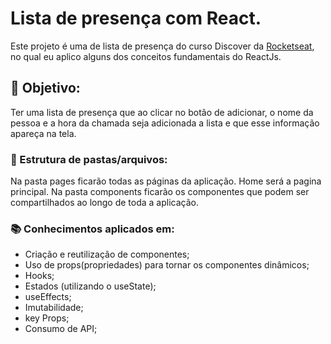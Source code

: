 # Lista de presença com React.

Este projeto é uma de lista de presença do curso Discover da [Rocketseat](https://github.com/Rocketseat), no qual eu aplico alguns dos conceitos fundamentais do ReactJs.

## 🎯 Objetivo:

Ter uma lista de presença que ao clicar no botão de adicionar, o nome da pessoa e a hora da chamada seja adicionada a lista e que esse informação apareça na tela.

### 📁 Estrutura de pastas/arquivos:

Na pasta pages ficarão todas as páginas da aplicação. Home será a pagina principal.
Na pasta components ficarão os componentes que podem ser compartilhados ao longo de toda a aplicação.

### 📚 Conhecimentos aplicados em:

- Criação e reutilização de componentes;
- Uso de props(propriedades) para tornar os componentes dinâmicos;
- Hooks;
- Estados (utilizando o useState);
- useEffects;
- Imutabilidade;
- key Props;
- Consumo de API;